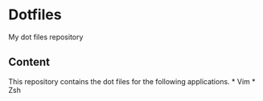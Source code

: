 # Dotfiles
My dot files repository

## Content

This repository contains the dot files for the following applications.
	* Vim
	* Zsh

